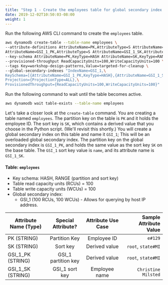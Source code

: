 ```yaml
---
title: "Step 1 - Create the employees table for global secondary index key overloading"
date: 2019-12-02T10:50:03-08:00
weight: 1
---
```



Run the following AWS CLI command to create the `employees` table.
```bash
aws dynamodb create-table --table-name employees \
--attribute-definitions AttributeName=PK,AttributeType=S AttributeName=SK,AttributeType=S \
AttributeName=GSI_1_PK,AttributeType=S AttributeName=GSI_1_SK,AttributeType=S \
--key-schema AttributeName=PK,KeyType=HASH AttributeName=SK,KeyType=RANGE \
--provisioned-throughput ReadCapacityUnits=100,WriteCapacityUnits=100 \
--tags Key=workshop-design-patterns,Value=targeted-for-cleanup \
--global-secondary-indexes "IndexName=GSI_1,\
KeySchema=[{AttributeName=GSI_1_PK,KeyType=HASH},{AttributeName=GSI_1_SK,KeyType=RANGE}],\
Projection={ProjectionType=ALL},\
ProvisionedThroughput={ReadCapacityUnits=100,WriteCapacityUnits=100}"
```
Run the following command to wait until the table becomes active.
```bash
aws dynamodb wait table-exists --table-name employees
```
Let's take a closer look at the `create-table` command. You are creating a table named `employees`. The partition key on the table is `PK` and it holds the employee ID. The sort key is `SK`, which contains a derived value that you choose in the Python script. (We'll revisit this shortly.) You will create a global secondary index on this table and name it `GSI_1`; This will be an overloaded global secondary index. The partition key on the global secondary index is `GSI_1_PK`, and holds the same value as the sort key `SK` on the base table. The `GSI_1` sort key value is `name`, and its attribute name is `GSI_1_SK`.

#### Table: `employees`

- Key schema: HASH, RANGE (partition and sort key)
- Table read capacity units (RCUs) = 100
- Table write capacity units (WCUs)  = 100
- Global secondary index:
  - GSI_1 (100 RCUs, 100 WCUs) - Allows for querying by host IP address.



| Attribute Name (Type)        | Special Attribute?           | Attribute Use Case          | Sample Attribute Value  |
| ------------- |:-------------:|:-------------:| -----:|
| PK (STRING)      | Partition Key | Employee ID  | `e#129`  |
| SK (STRING)      | Sort key | Derived value  | `root`, `state#MI`  |
| GSI_1_PK (STRING)      | GSI_1 partition key | Derived value  | `root`, `state#MI` |
| GSI_1_SK (STRING)      | GSI_1 sort key | Employee name  | `Christine Milsted`  |
